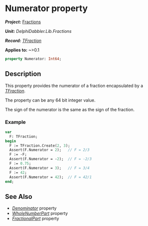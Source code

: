 # Numerator property

***Project:*** [Fractions](../API.md)

***Unit:*** _DelphiDabbler.Lib.Fractions_

***Record:*** [_TFraction_](./TFraction.md)

**Applies to:** ~>0.1

```pascal
property Numerator: Int64;
```

## Description

This property provides the numerator of a fraction encapsulated by a [_TFraction_](./TFraction.md).

The property can be any 64 bit integer value.

The sign of the numerator is the same as the sign of the fraction.

### Example

```pascal
var
  F: TFraction;
begin
  F := TFraction.Create(2, 3);
  Assert(F.Numerator = 2);   // F = 2/3
  F := -F;
  Assert(F.Numerator = -2);  // F = -2/3
  F := 0.75;
  Assert(F.Numerator = 3);   // F = 3/4
  F := 42;
  Assert(F.Numerator = 42);  // F = 42/1
end;
```

## See Also

* [_Denominator_](./TFraction-Denominator.md) property
* [_WholeNumberPart_](./TFraction-WholeNumberPart.md) property
* [_FractionalPart_](./TFraction-FractionalPart.md) property
